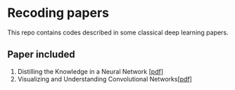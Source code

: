 # Recoding papers

This repo contains codes described in some classical deep learning papers.

## Paper included

1. Distilling the Knowledge in a Neural Network [[pdf]](<https://arxiv.org/pdf/1503.02531.pdf>)
2. Visualizing and Understanding Convolutional Networks[[pdf]](!<https://cs.nyu.edu/~fergus/papers/zeilerECCV2014.pdf>)

